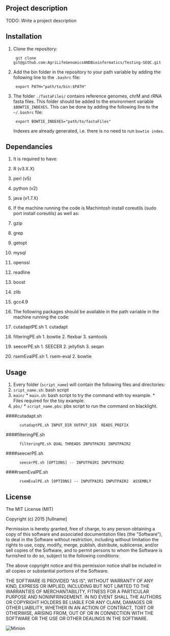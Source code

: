 Project description
-------------------

TODO: Write a project description

Installation
------------------

1. Clone the repository:

        git clone git@github.com:AgriLifeGenomicsANDBioinformatics/Testing-SEQC.git

2. Add the bin folder in the repository to your path variable by adding the following line to the `.bashrc` file:

        export PATH="path/to/bin:$PATH"

3. The folder `./fastaFiles/` contains reference genomes, chrM and rRNA fasta files. This folder should be added to the environment variable `$BOWTIE_INDEXES`. This can be done by adding the following line to the `~/.bashrc` file:

        export BOWTIE_INDEXES="path/to/fastaFiles"

    Indexes are already generated, i.e. there is no need to run `bowtie index`.

Dependancies
------------------
1. It is required to have:
  1. R (v3.X.X)
  2. perl (v5)
  3. python (v2)
  4. java (v1.7.X)

2. If the machine running the code is Machintosh install coreutils (sudo port install coreutils) as well as:
  1. gzip
  2. grep
  3. getopt
  4. mysql
  5. openssl
  6. readline
  7. boost
  8. zlib
  9. gcc4.9

3. The following packages should be available in the path variable in the machine running the code:
  1. cutadaptPE.sh
    1. cutadapt
  2. filteringPE.sh
    1. bowtie
    2. flexbar
    3. samtools
  3. seecerPE.sh
    1. SEECER
    2. jellyfish
    3. seqan
  4. rsemEvalPE.sh
    1. rsem-eval
    2. bowtie

Usage
-----------------

1. Every folder (`script_name`) will contain the following files and directories:
  1. `sript_name.sh`: bash script
  2. `main/`
    * `main.sh`: bash script to try the command with toy example.
    * Files required for the toy example.
  3. `pbs/`
    * `script_name.pbs`: pbs script to run the command on blacklight.

####cutadapt.sh

          cutadaptPE.sh INPUT_DIR OUTPUT_DIR  READS_PREFIX

####filteringPE.sh

          filteringPE.sh QUAL THREADS INPUTPAIR1 INPUTPAIR2

####seecerPE.sh

          seecerPE.sh [OPTIONS] -- INPUTPAIR1 INPUTPAIR2

####rsemEvalPE.sh

          rsemEvalPE.sh [OPTIONS] -- INPUTPAIR1 INPUTPAIR2  ASSEMBLY

License
---------------

The MIT License (MIT)

Copyright (c) 2015 [fullname]

Permission is hereby granted, free of charge, to any person obtaining a copy
of this software and associated documentation files (the "Software"), to deal
in the Software without restriction, including without limitation the rights
to use, copy, modify, merge, publish, distribute, sublicense, and/or sell
copies of the Software, and to permit persons to whom the Software is
furnished to do so, subject to the following conditions:

The above copyright notice and this permission notice shall be included in all
copies or substantial portions of the Software.

THE SOFTWARE IS PROVIDED "AS IS", WITHOUT WARRANTY OF ANY KIND, EXPRESS OR
IMPLIED, INCLUDING BUT NOT LIMITED TO THE WARRANTIES OF MERCHANTABILITY,
FITNESS FOR A PARTICULAR PURPOSE AND NONINFRINGEMENT. IN NO EVENT SHALL THE
AUTHORS OR COPYRIGHT HOLDERS BE LIABLE FOR ANY CLAIM, DAMAGES OR OTHER
LIABILITY, WHETHER IN AN ACTION OF CONTRACT, TORT OR OTHERWISE, ARISING FROM,
OUT OF OR IN CONNECTION WITH THE SOFTWARE OR THE USE OR OTHER DEALINGS IN THE
SOFTWARE.

![Minion](http://octodex.github.com/images/minion.png)
